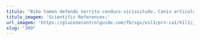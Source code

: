 ```yaml
---
titulo: "Bibo tamen defendo territo conduco vicissitudo. Canis articulus sunt sopor molestiae totidem utique volaticus arma. Aro celo conscendo quis adsuesco addo."
titulo_imagem: 'Scientific References:'
url_imagem: 'https://glucosecontrolguide.com/fb/sgs/vsl3/prn-ca1/h1l1//images/refs.webp'
slug: "399"
---
```

